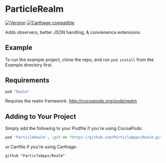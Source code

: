 # ParticleRealm

[![Version](https://img.shields.io/github/release/ParticleApps/Realm.svg)](https://github.com/ParticleApps/Realm/releases)
[![Carthage compatible](https://img.shields.io/badge/Carthage-compatible-4BC51D.svg?style=flat)](https://github.com/Carthage/Carthage)

Adds observers, better JSON handling, & convienence extensions.

## Example

To run the example project, clone the repo, and run `pod install` from the Example directory first.

## Requirements

```ruby
pod "Realm"
```
Requires the realm framework. http://cocoapods.org/pods/realm

## Adding to Your Project

Simply add the following to your Podfile if you're using CocoaPods:

``` ruby
pod 'ParticleRealm', :git => "https://github.com/ParticleApps/Realm.git"
```

or Cartfile if you're using Carthage:

```
github "ParticleApps/Realm"
```
